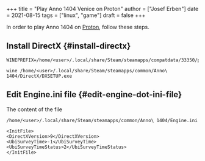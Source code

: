 +++
title = "Play Anno 1404 Venice on Proton"
author = ["Josef Erben"]
date = 2021-08-15
tags = ["linux", "game"]
draft = false
+++

In order to play Anno 1404 on [Proton](https://www.protondb.com/app/33350), follow these steps.

<!--more-->


## Install DirectX {#install-directx}

```shell
WINEPREFIX=/home/<user>/.local/share/Steam/steamapps/compatdata/33350/pfx
```

```shell
wine /home/<user>/.local/share/Steam/steamapps/common/Anno\ 1404/DirectX/DXSETUP.exe
```


## Edit Engine.ini file {#edit-engine-dot-ini-file}

The content of the file

```nil
/home/<user>/.local/share/Steam/steamapps/common/Anno\ 1404/Engine.ini
```

```nil
<InitFile>
<DirectXVersion>9</DirectXVersion>
<UbiSurveyTime>-1</UbiSurveyTime>
<UbiSurveyTimeStatus>2</UbiSurveyTimeStatus>
</InitFile>
```
